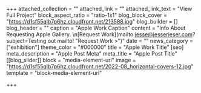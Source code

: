 +++
attached_collection = ""
attached_link = ""
attached_link_text = "View Full Project"
block_aspect_ratio = "ratio-1x1"
blog_block_cover = "https://d1sf55qlb7p6hz.cloudfront.net/213588.jpg"
blog_builder = []
blog_header = ""
caption = "Apple Work Caption"
content = "Info About Requesting Apple Gallery.  \n[Request Work](mailto:jesse@jesserieser.com?subject=Testing out mailto! \"Request Work >\")"
date = ""
news_category = ["exhibition"]
theme_color = "#000000"
title = "Apple Work Title"
[seo]
meta_description = "Apple Post Meta"
meta_title = "Apple Post Title"
[[blog_slider]]
block = "media-element-url"
image = "https://d1sf55qlb7p6hz.cloudfront.net/2022-08_horizontal-covers-12.jpg"
template = "block-media-element-url"

+++
